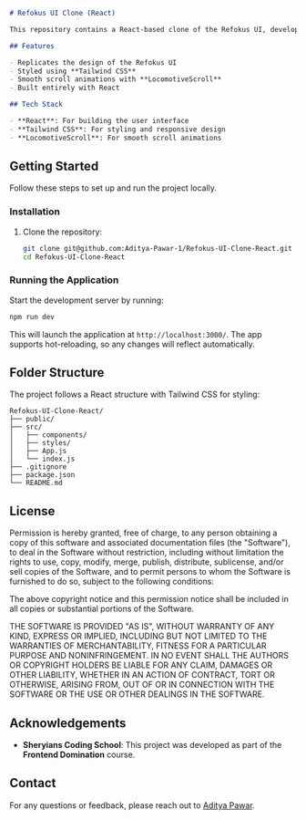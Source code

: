 ```markdown
# Refokus UI Clone (React)

This repository contains a React-based clone of the Refokus UI, developed during the **Frontend Domination** course at Sheryians Coding School. The project utilizes **Tailwind CSS** for styling and **LocomotiveScroll** for smooth scroll animations.

## Features

- Replicates the design of the Refokus UI
- Styled using **Tailwind CSS**
- Smooth scroll animations with **LocomotiveScroll**
- Built entirely with React

## Tech Stack

- **React**: For building the user interface
- **Tailwind CSS**: For styling and responsive design
- **LocomotiveScroll**: For smooth scroll animations
```

## Getting Started

Follow these steps to set up and run the project locally.

### Installation

1. Clone the repository:
   ```bash
   git clone git@github.com:Aditya-Pawar-1/Refokus-UI-Clone-React.git
   cd Refokus-UI-Clone-React
   ```

### Running the Application

Start the development server by running:

```bash
npm run dev
```

This will launch the application at `http://localhost:3000/`. The app supports hot-reloading, so any changes will reflect automatically.

## Folder Structure

The project follows a React structure with Tailwind CSS for styling:

```
Refokus-UI-Clone-React/
├── public/
├── src/
│   ├── components/
│   ├── styles/
│   ├── App.js
│   └── index.js
├── .gitignore
├── package.json
└── README.md
```

## License


Permission is hereby granted, free of charge, to any person obtaining a copy
of this software and associated documentation files (the "Software"), to deal
in the Software without restriction, including without limitation the rights
to use, copy, modify, merge, publish, distribute, sublicense, and/or sell
copies of the Software, and to permit persons to whom the Software is
furnished to do so, subject to the following conditions:

The above copyright notice and this permission notice shall be included in all
copies or substantial portions of the Software.

THE SOFTWARE IS PROVIDED "AS IS", WITHOUT WARRANTY OF ANY KIND, EXPRESS OR
IMPLIED, INCLUDING BUT NOT LIMITED TO THE WARRANTIES OF MERCHANTABILITY,
FITNESS FOR A PARTICULAR PURPOSE AND NONINFRINGEMENT. IN NO EVENT SHALL THE
AUTHORS OR COPYRIGHT HOLDERS BE LIABLE FOR ANY CLAIM, DAMAGES OR OTHER
LIABILITY, WHETHER IN AN ACTION OF CONTRACT, TORT OR OTHERWISE, ARISING FROM,
OUT OF OR IN CONNECTION WITH THE SOFTWARE OR THE USE OR OTHER DEALINGS IN THE
SOFTWARE.

## Acknowledgements

- **Sheryians Coding School**: This project was developed as part of the **Frontend Domination** course.

## Contact

For any questions or feedback, please reach out to [Aditya Pawar](www.linkedin.com/in/aditya-pawar-dev).
```
